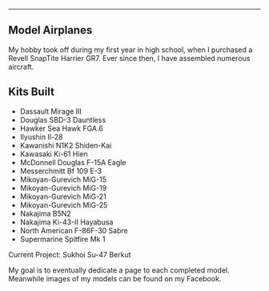 
---
Model Airplanes
---
My hobby took off during my first year in high school, when I purchased a Revell SnapTite Harrier GR7. Ever since then, I have assembled numerous aircraft.
## Kits Built

* Dassault Mirage III
* Douglas SBD-3 Dauntless
* Hawker Sea Hawk FGA.6
* Ilyushin Il-28
* Kawanishi N1K2 Shiden-Kai
* Kawasaki Ki-61 Hien 
* McDonnell Douglas F-15A Eagle
* Messerchmitt Bf 109 E-3
* Mikoyan-Gurevich MiG-15
* Mikoyan-Gurevich MiG-19
* Mikoyan-Gurevich MiG-21
* Mikoyan-Gurevich MiG-25
* Nakajima B5N2
* Nakajima Ki-43-II Hayabusa
* North American F-86F-30 Sabre 
* Supermarine Spitfire Mk 1

Current Project: Sukhoi Su-47 Berkut

My goal is to eventually dedicate a page to each completed model. Meanwhile images of my models can be found on my Facebook. 
